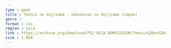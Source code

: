 ```yaml
---
type : game
title : Tennis no Oujisama - Gakuensai no Oujisama (Japan)
genre : 
format : iso
region : asia
link : https://archive.org/download/PS2-ASIA-ROMS321COM/Tennis%20no%20Oujisama%20-%20Gakuensai%20no%20Oujisama%20%28Japan%29.7z
size : 1.8GB
---
```

